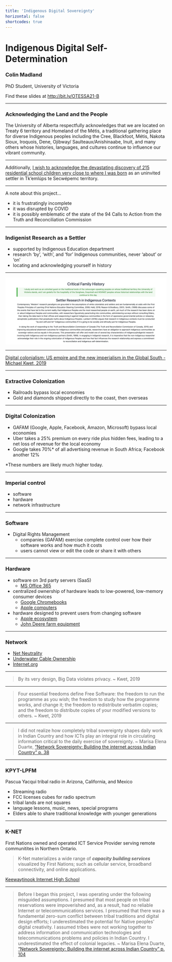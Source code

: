 ```yaml
---
title: 'Indigenous Digital Sovereignty'
horizontal: false
shortcodes: true
---
```




# Indigenous Digital Self-Determination
### Colin Madland

PhD Student, University of Victoria

Find these slides at http://bit.ly/OTESSA21-B

---

### Acknowledging the Land and the People

The University of Alberta respectfully acknowledges that we are located on Treaty 6 territory and Homeland of the Métis, a traditional gathering place for diverse Indigenous peoples including the Cree, Blackfoot, Métis, Nakota Sioux, Iroquois, Dene, Ojibway/ Saulteaux/Anishinaabe, Inuit, and many others whose histories, languages, and cultures continue to influence our vibrant community.


---


Additionally, [I wish to acknowledge the devastating discovery of 215 residential school children very close to where I was born](https://tkemlups.ca/remains-of-children-of-kamloops-residential-school-discovered/) as an uninvited settler in Tk’emlúps te Secwépemc territory.

---

A note about this project...

- it is frustratingly incomplete
- it was disrupted by COVID
- it is possibly emblematic of the state of the 94 Calls to Action from the Truth and Reconciliation Commission

---

### Indigenist Research as a Settler

- supported by Indigenous Education department
- research ‘by’, ‘with’, and ‘for’ Indigenous communities, never ‘about’ or ‘on’
- locating and acknowledging yourself in history



---

![](timeline.png)

---


<a class="embedly-card" data-card-key="05acda8fea1b4f099c92b66268f422dd" data-card-controls="0" data-card-type="article-full" href="https://doi.org/10.1177/0306396818823172">Digital colonialism: US empire and the new imperialism in the Global South - Michael Kwet, 2019</a>
<script async src="//cdn.embedly.com/widgets/platform.js" charset="UTF-8"></script>

---

### Extractive Colonization

- Railroads bypass local economies
- Gold and diamonds shipped directly to the coast, then overseas



---

### Digital Colonization

- GAFAM (Google, Apple, Facebook, Amazon, Microsoft) bypass local economies
- Uber takes a 25% premium on every ride plus hidden fees, leading to a net loss of revenue for the local economy
- Google takes 70%* of all advertising revenue in South Africa; Facebook another 12%

*These numbers are likely much higher today.


---

### Imperial control

- software
- hardware
- network infrastructure



---

### Software

- Digital Rights Management
  - companies (GAFAM) exercise complete control over how their software works and how much it costs
  - users cannot view or edit the code or share it with others



---

### Hardware

- software on 3rd party servers (SaaS)
  - [MS Office 365](https://downdetector.com/status/office-365/)
- centralized ownership of hardware leads to low-powered, low-memory consumer devices
  - [Google Chromebooks](https://www.cnet.com/news/laptop-vs-chromebook-whats-the-difference-and-which-is-best-in-2021/)
  - [Apple computers](https://venturebeat.com/2020/11/11/apples-first-m1-chip-based-macs-are-playing-it-too-safe/)
- hardware designed to prevent users from changing software
  - [Apple ecosystem](https://www.macrumors.com/2021/05/20/apple-right-to-repair-lobbying-efforts/)
  - [John Deere farm equipment](https://www.wired.com/story/john-deere-farmers-right-to-repair/)



---

### Network

- [Net Neutrality](https://www.michaelgeist.ca/2021/05/why-bill-c-10-undermines-the-governments-commitment-to-the-principle-of-net-neutrality/)
- [Underwater Cable Ownership](https://www.submarinecablemap.com/#/)
- [Internet.org](http://internet.org/)



---

> By its very design, Big Data violates privacy. ~ Kwet, 2019


---

> Four essential freedoms define Free Software: the freedom to run the programme as you wish; the freedom to study how the programme works, and change it; the freedom to redistribute verbatim copies; and the freedom to distribute copies of your modified versions to others. ~ Kwet, 2019

---

> I did not realize how completely tribal sovereignty shapes daily work in Indian Country and how ICTs play an integral role in circulating information critical to the daily exercise of sovereignty. ~ Marisa Elena Duarte, [“Network Sovereignty: Building the internet across Indian Country” p. 38](http://marisaduarte.net/tribalbroadband.html)

---

### KPYT-LPFM

Pascua Yacqui tribal radio in Arizona, California, and Mexico

- Streaming radio
- FCC licenses cubes for radio spectrum
- tribal lands are not squares
- language lessons, music, news, special programs
- Elders able to share traditional knowledge with younger generations

---

### K-NET
First Nations owned and operated ICT Service Provider serving remote communitites in Northern Ontario.

> K-Net materializes a wide range of ***capacity building services*** visualized by First Nations; such as cellular service, broadband connectivity, and online applications.

[Keewaytinook Internet High School](http://ned.knet.ca/)

---

> Before I began this project, I was operating under the following misguided assumptions. I presumed that most people on tribal reservations were impoverished and, as a result, had no reliable Internet or telecommunications services. I presumed that there was a fundamental zero-sum conflict between tribal traditions and digital design efforts; I underestimated the potential for Native peoples' digital creativity. I assumed tribes were not working together to address information and communication technologies and telecommunications problems and policies in Indian Country. I underestimated the effect of colonial legacies. ~ Marisa Elena Duarte, [“Network Sovereignty: Building the internet across Indian Country” p. 104](http://marisaduarte.net/tribalbroadband.html)
